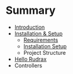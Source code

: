 # Summary

* [Introduction](README.md)
* [Installation & Setup](rudrax_setup/README.md)
   * [Requirements](rudrax_setup/requirements.md)
   * [Installation Setup](rudrax_setup/requirments.md)
   * Project Structure
* [Hello Rudrax](hello_rudrax/README.md)
* Controllers


